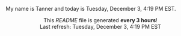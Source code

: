 My name is Tanner and today is Tuesday, December 3, 4:19 PM EST.

<p align="center">This <i>README</i> file is generated <b>every 3 hours</b>!</br>Last refresh: Tuesday, December 3, 4:19 PM EST<br /></p>
